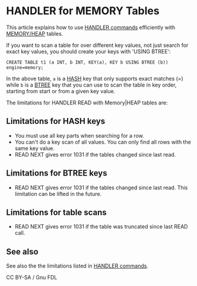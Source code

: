 
# HANDLER for MEMORY Tables

This article explains how to use [HANDLER commands](handler-commands.md) efficiently with [MEMORY/HEAP](../../../storage-engines/memory-storage-engine.md) tables.


If you want to scan a table for over different key values, not just search for exact key values, you should create your keys with 'USING BTREE':


```
CREATE TABLE t1 (a INT, b INT, KEY(a), KEY b USING BTREE (b)) engine=memory;
```

In the above table, `a` is a [HASH](../../../../server-usage/replication-cluster-multi-master/optimization-and-tuning/optimization-and-indexes/storage-engine-index-types.md#hash-indexes) key that only supports exact matches (=) while `b` is a [BTREE](../../../../server-usage/replication-cluster-multi-master/optimization-and-tuning/optimization-and-indexes/storage-engine-index-types.md#b-tree-indexes) key that you can use to scan the table in key order, starting from start or from a given key value.


The limitations for HANDLER READ with Memory|HEAP tables are:


## Limitations for HASH keys


* You must use all key parts when searching for a row.
* You can't do a key scan of all values. You can only find all rows with the same key value.
* READ NEXT gives error 1031 if the tables changed since last read.


## Limitations for BTREE keys


* READ NEXT gives error 1031 if the tables changed since last read. This limitation can be lifted in the future.


## Limitations for table scans


* READ NEXT gives error 1031 if the table was truncated since last READ call.


## See also


See also the the limitations listed in [HANDLER commands](handler-commands.md).


CC BY-SA / Gnu FDL


